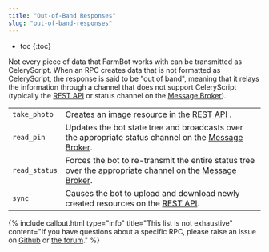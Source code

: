 ```yaml
---
title: "Out-of-Band Responses"
slug: "out-of-band-responses"
---
```


* toc
{:toc}

Not every piece of data that FarmBot works with can be transmitted as CeleryScript. When an RPC creates data that is not formatted as CeleryScript, the response is said to be "out of band", meaning that it relays the information through a channel that does not support CeleryScript (typically the [REST API](../web-app/rest-api.md) or status channel on the [Message Broker](../web-app/message-broker.md)).

|                              |                              |
|------------------------------|------------------------------|
|`take_photo`                  |Creates an image resource in the [REST API](../web-app/rest-api.md) .
|`read_pin`                    |Updates the bot state tree and broadcasts over the appropriate status channel on the [Message Broker](../web-app/message-broker.md).
|`read_status`                 |Forces the bot to re-transmit the entire status tree over the appropriate channel on the [Message Broker](../web-app/message-broker.md).
|`sync`                        |Causes the bot to upload and download newly created resources on the [REST API](../web-app/rest-api.md).



{%
include callout.html
type="info"
title="This list is not exhaustive"
content="If you have questions about a specific RPC, please raise an issue on [Github](https://www.github.com/farmbot) or [the forum](https://forum.farmbot.org/)."
%}

